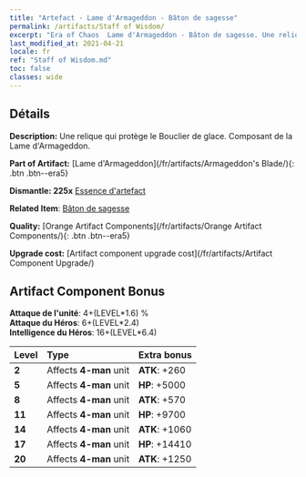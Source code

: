 ```yaml
---
title: "Artefact - Lame d'Armageddon - Bâton de sagesse"
permalink: /artifacts/Staff of Wisdom/
excerpt: "Era of Chaos  Lame d'Armageddon - Bâton de sagesse. Une relique qui protège le Bouclier de glace. Composant de la Lame d'Armageddon."
last_modified_at: 2021-04-21
locale: fr
ref: "Staff of Wisdom.md"
toc: false
classes: wide
---
```




## Détails

 **Description:** Une relique qui protège le Bouclier de glace. Composant de la Lame d'Armageddon.

 **Part of Artifact:** [Lame d'Armageddon](/fr/artifacts/Armageddon's Blade/){: .btn .btn--era5}

 **Dismantle: 225x** [Essence d'artefact](/fr/Items/con_905/)

 **Related Item**: [Bâton de sagesse](/fr/Items/art_168/)

 **Quality:** [Orange Artifact Components](/fr/artifacts/Orange Artifact Components/){: .btn .btn--era5}

 **Upgrade cost:** [Artifact component upgrade cost](/fr/artifacts/Artifact Component Upgrade/)

## Artifact Component Bonus

  **Attaque de l'unité**: 4+(LEVEL\*1.6) %<br/>**Attaque du Héros**: 6+(LEVEL\*2.4)<br/>**Intelligence du Héros**: 16+(LEVEL\*6.4)

  |  Level  | Type |    Extra bonus  | 
  |:--------|:-----|:----------------| 
  | **2** | Affects **4-man** unit | **ATK**: +260 | 
  | **5** | Affects **4-man** unit | **HP**: +5000 | 
  | **8** | Affects **4-man** unit | **ATK**: +570 | 
  | **11** | Affects **4-man** unit | **HP**: +9700 | 
  | **14** | Affects **4-man** unit | **ATK**: +1060 | 
  | **17** | Affects **4-man** unit | **HP**: +14410 | 
  | **20** | Affects **4-man** unit | **ATK**: +1250 | 
